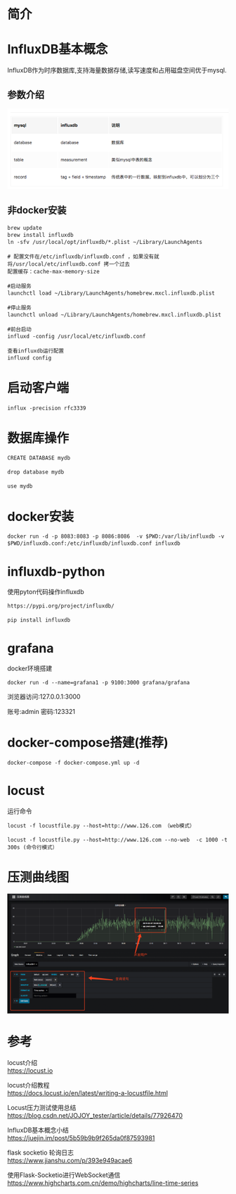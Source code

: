 # 简介


# InfluxDB基本概念
InfluxDB作为时序数据库,支持海量数据存储,读写速度和占用磁盘空间优于mysql.

## 参数介绍

![images.png](./images.png)


## 非docker安装
```
brew update
brew install influxdb
ln -sfv /usr/local/opt/influxdb/*.plist ~/Library/LaunchAgents

# 配置文件在/etc/influxdb/influxdb.conf ，如果没有就将/usr/local/etc/influxdb.conf 拷一个过去
配置缓存：cache-max-memory-size

#启动服务
launchctl load ~/Library/LaunchAgents/homebrew.mxcl.influxdb.plist

#停止服务
launchctl unload ~/Library/LaunchAgents/homebrew.mxcl.influxdb.plist

#前台启动
influxd -config /usr/local/etc/influxdb.conf

查看influxdb运行配置
influxd config
```

# 启动客户端
```angularjs
influx -precision rfc3339
```

# 数据库操作
```angularjs
CREATE DATABASE mydb

drop database mydb

use mydb
```

# docker安装
```
docker run -d -p 8083:8083 -p 8086:8086  -v $PWD:/var/lib/influxdb -v $PWD/influxdb.conf:/etc/influxdb/influxdb.conf influxdb
```

# influxdb-python

使用pyton代码操作influxdb
```
https://pypi.org/project/influxdb/

pip install influxdb
```

# grafana

docker环境搭建
```
docker run -d --name=grafana1 -p 9100:3000 grafana/grafana
```
浏览器访问:127.0.0.1:3000

账号:admin 密码:123321


# docker-compose搭建(推荐)

```angularjs
docker-compose -f docker-compose.yml up -d
```


# locust

运行命令
```angularjs
locust -f locustfile.py --host=http://www.126.com （web模式）

locust -f locustfile.py --host=http://www.126.com --no-web  -c 1000 -t 300s (命令行模式）
```


# 压测曲线图

![images.png](./压测.png)


# 参考

locust介绍<br>
https://locust.io

locust介绍教程<br>
https://docs.locust.io/en/latest/writing-a-locustfile.html

Locust压力测试使用总结<br>
https://blog.csdn.net/JOJOY_tester/article/details/77926470

InfluxDB基本概念小结<br>
https://juejin.im/post/5b59b9b9f265da0f87593981

flask socketio 轮询日志<br>
https://www.jianshu.com/p/393e949acae6

使用Flask-Socketio进行WebSocket通信<br>
https://www.highcharts.com.cn/demo/highcharts/line-time-series
